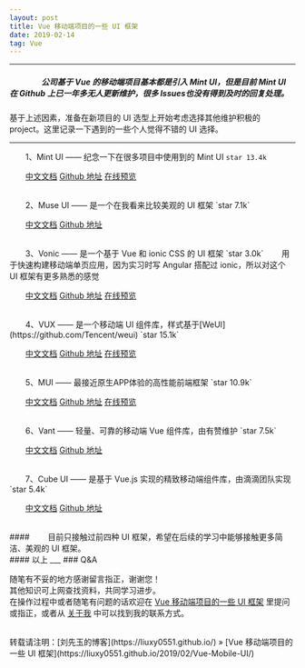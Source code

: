 ```yaml
---
layout: post
title: Vue 移动端项目的一些 UI 框架
date: 2019-02-14
tag: Vue
---
```


___
##### 　　　　公司基于 Vue 的移动端项目基本都是引入 Mint UI，但是目前 Mint UI 在 Github 上已一年多无人更新维护，很多 Issues也没有得到及时的回复处理。
基于上述因素，准备在新项目的 UI 选型上开始考虑选择其他维护积极的 project。这里记录一下遇到的一些个人觉得不错的 UI 选择。

___

　　1、Mint UI —— 纪念一下在很多项目中使用到的 Mint UI `star 13.4k`

　　[中文文档](https://mint-ui.github.io/docs/#/zh-cn2) [Github 地址](https://github.com/ElemeFE/mint-ui/tree/master/example/pages)
[在线预览](http://elemefe.github.io/mint-ui/#/)


   <br>
　　2、Muse UI —— 是一个在我看来比较美观的 UI 框架 `star 7.1k`

　　[中文文档](https://muse-ui.org/#/zh-CN/installation) [Github 地址](https://github.com/museui/muse-ui)


   <br>
　　3、Vonic —— 是一个基于 Vue 和 ionic CSS 的 UI 框架 `star 3.0k`
　　用于快速构建移动端单页应用，因为实习时写 Angular 搭配过 ionic，所以对这个 UI 框架有更多熟悉的感觉

　　[中文文档](https://wangdahoo.github.io/vonic-documents/#/) [Github 地址](https://github.com/wangdahoo/vonic)
[在线预览](https://wangdahoo.github.io/vonic/docs/#/home)


   <br>
　　4、VUX —— 是一个移动端 UI 组件库，样式基于[WeUI](https://github.com/Tencent/weui) `star 15.1k`

　　[中文文档](https://vux.li/#/?id=%E7%AE%80%E4%BB%8B) [Github 地址](https://github.com/airyland/vux)
[在线预览](https://vux.li/demos/v2/?x-page=v2-doc-home#/)


   <br>
　　5、MUI —— 最接近原生APP体验的高性能前端框架 `star 10.9k`

　　[中文文档](http://dev.dcloud.net.cn/mui/) [Github 地址](https://github.com/dcloudio/mui/)
[在线预览](http://www.dcloud.io/hellomui/)


   <br>
　　6、Vant —— 轻量、可靠的移动端 Vue 组件库，由有赞维护 `star 7.5k`

　　[中文文档](https://youzan.github.io/vant/#/zh-CN/intro) [Github 地址](https://github.com/youzan/vant)


   <br>
　　7、Cube UI —— 是基于 Vue.js 实现的精致移动端组件库，由滴滴团队实现 `star 5.4k`

　　[中文文档](https://didi.github.io/cube-ui/#/zh-CN/docs/introduction) [Github 地址](https://github.com/didi/cube-ui)


<br>
#### 　　目前只接触过前四种 UI 框架，希望在后续的学习中能够接触更多简洁、美观的 UI 框架。


<br>
#### 以上
___
### Q&A

随笔有不妥的地方感谢留言指正，谢谢您！  
其他知识可上网查找资料，共同学习进步。  
在操作过程中或者随笔有问题的话欢迎在 [Vue 移动端项目的一些 UI 框架](https://liuxy0551.github.io/2019/02/Vue-Mobile-UI/) 里提问或指正，或者从 [关于我](https://liuxy0551.github.io/about/) 中可以找到我的联系方式。


<br>
转载请注明：[刘先玉的博客](https://liuxy0551.github.io/) » [Vue 移动端项目的一些 UI 框架](https://liuxy0551.github.io/2019/02/Vue-Mobile-UI/)
